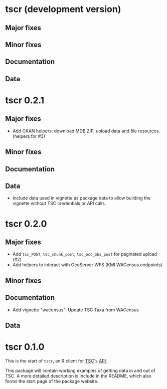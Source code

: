 # tscr (development version)
## Major fixes
## Minor fixes
## Documentation
## Data

# tscr 0.2.1
## Major fixes
* Add CKAN helpers: download MDB ZIP, upload data and file resources. 
  (helpers for #3)
## Minor fixes
## Documentation
## Data
* Include data used in vignette as package data to allow building the vignette
  without TSC credentials or API calls.

# tscr 0.2.0
## Major fixes
* Add `tsc_POST`, `tsc_chunk_post`, `tsc_occ_obs_post` for paginated upload (#2)
* Add helpers to interact with GeoServer WFS (KMI WACensus endpoints)
## Minor fixes
## Documentation
* Add vignette "wacensus": Update TSC Taxa from WACensus
## Data


# tscr 0.1.0
This is the start of `tscr`, an R client for 
[TSC](https://tsc.dbca.wa.gov.au/)'s [API](https://tsc.dbca.wa.gov.au/api/1/).

This package will contain working examples of getting data in and out of TSC.
A more detailed description is include in the README, which also forms the 
start page of the package website.
